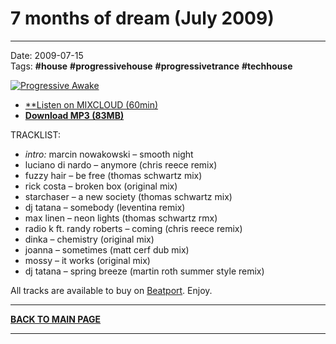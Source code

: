 # 7 months of dream (July 2009)

----

Date: 2009-07-15    
Tags: **#house** **#progressivehouse** **#progressivetrance** **#techhouse**

[![Progressive Awake](https://drive.google.com/uc?export=download&id=0B1aIvu0NI6o4TmFrbEJlTjBWM1E)](https://drive.google.com/uc?export=download&id=0B_4_ynm06YZIcVRtaHRmNTU1MkE)

* [**Listen on MIXCLOUD (60min)](https://www.mixcloud.com/upload/progressiveawake/7-months-of-dream-july-2009/complete/)
* [**Download MP3 (83MB)**](https://drive.google.com/file/d/0B_4_ynm06YZIcVRtaHRmNTU1MkE/edit?usp=sharing)

TRACKLIST:  

* _intro:_ marcin nowakowski – smooth night
* luciano di nardo – anymore (chris reece remix)
* fuzzy hair – be free (thomas schwartz mix)
* rick costa – broken box (original mix)
* starchaser – a new society (thomas schwartz mix)
* dj tatana – somebody (leventina remix)
* max linen – neon lights (thomas schwartz rmx)
* radio k ft. randy roberts – coming (chris reece remix)
* dinka – chemistry (original mix)
* joanna – sometimes (matt cerf dub mix)
* mossy – it works (original mix)
* dj tatana – spring breeze (martin roth summer style remix)

All tracks are available to buy on <a href="http://beatport.com" target="_blank">Beatport</a>.
Enjoy.

----

[**BACK TO MAIN PAGE**](../README.md)

---- 
